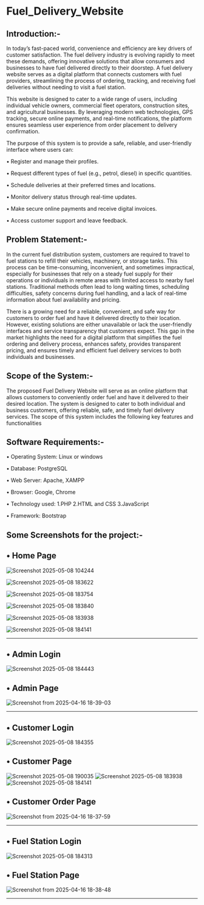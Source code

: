 # Fuel_Delivery_Website
Introduction:-
--------------
In today’s fast-paced world, convenience and efficiency are key drivers of customer satisfaction. 
The fuel delivery industry is evolving rapidly to meet these demands, offering innovative 
solutions that allow consumers and businesses to have fuel delivered directly to their doorstep. 
A fuel delivery website serves as a digital platform that connects customers with fuel providers, 
streamlining the process of ordering, tracking, and receiving fuel deliveries without needing to 
visit a fuel station.

This website is designed to cater to a wide range of users, including individual vehicle owners, 
commercial fleet operators, construction sites, and agricultural businesses. By leveraging 
modern web technologies, GPS tracking, secure online payments, and real-time notifications, 
the platform ensures seamless user experience from order placement to delivery confirmation.

The purpose of this system is to provide a safe, reliable, and user-friendly interface where users 
can:

• Register and manage their profiles. 

• Request different types of fuel (e.g., petrol, diesel) in specific quantities. 

• Schedule deliveries at their preferred times and locations. 

• Monitor delivery status through real-time updates. 

• Make secure online payments and receive digital invoices. 

• Access customer support and leave feedback.


Problem Statement:-
----------------
In the current fuel distribution system, customers are required to travel to fuel stations to refill 
their vehicles, machinery, or storage tanks. This process can be time-consuming, inconvenient, 
and sometimes impractical, especially for businesses that rely on a steady fuel supply for their 
operations or individuals in remote areas with limited access to nearby fuel stations. Traditional 
methods often lead to long waiting times, scheduling difficulties, safety concerns during fuel 
handling, and a lack of real-time information about fuel availability and pricing.

There is a growing need for a reliable, convenient, and safe way for customers to order fuel and 
have it delivered directly to their location. However, existing solutions are either unavailable or 
lack the user-friendly interfaces and service transparency that customers expect. This gap in the 
market highlights the need for a digital platform that simplifies the fuel ordering and delivery 
process, enhances safety, provides transparent pricing, and ensures timely and efficient fuel 
delivery services to both individuals and businesses.


Scope of the System:-
---------------------
The proposed Fuel Delivery Website will serve as an online platform that allows customers 
to conveniently order fuel and have it delivered to their desired location. The system is 
designed to cater to both individual and business customers, offering reliable, safe, and 
timely fuel delivery services. The scope of this system includes the following key features 
and functionalities


Software Requirements:-
----------------------
• Operating System: Linux or windows 

• Database: PostgreSQL 

• Web Server: Apache, XAMPP

• Browser: Google, Chrome

• Technology used: 
                             1.PHP
                             2.HTML and CSS
                             3.JavaScript
                             
• Framework: Bootstrap 


Some Screenshots for the project:-
--------------------------------
• Home Page 
-------------
![Screenshot 2025-05-08 104244](https://github.com/user-attachments/assets/b4e87b61-8572-4491-bd89-1c781d9fb51c)

![Screenshot 2025-05-08 183622](https://github.com/user-attachments/assets/6ece5103-8e9e-4cdf-87a0-aec9692391c4)

![Screenshot 2025-05-08 183754](https://github.com/user-attachments/assets/94035a12-b0cc-493d-9c00-7dfb3b023243)

![Screenshot 2025-05-08 183840](https://github.com/user-attachments/assets/337325bf-fdc2-4e67-bd5e-16bc94bd881e)

![Screenshot 2025-05-08 183938](https://github.com/user-attachments/assets/23c06b85-07e7-471c-b645-04e4fd61a035)

![Screenshot 2025-05-08 184141](https://github.com/user-attachments/assets/c9558d9b-41a0-4211-88e7-c08f124cb4c0)
_____________________________________________________________________________________________________________________


• Admin Login
--------------
![Screenshot 2025-05-08 184443](https://github.com/user-attachments/assets/a1d2cbf0-afb8-40f7-a94a-ba27e3483d1a)

• Admin Page
-------------
![Screenshot from 2025-04-16 18-39-03](https://github.com/user-attachments/assets/f0e9dec8-be07-4e0e-9d64-f1fd5bab0b4e)
______________________________________________________________________________________________________________________


• Customer Login
-----------------
![Screenshot 2025-05-08 184355](https://github.com/user-attachments/assets/4c1e43d8-74c6-4cc4-a929-e18d548fde12)

• Customer Page
---------------
![Screenshot 2025-05-08 190035](https://github.com/user-attachments/assets/2d8e8453-d67c-4cf3-8405-319a1835ba3b)
![Screenshot 2025-05-08 183938](https://github.com/user-attachments/assets/4671cf0c-83ec-4b97-99f9-7d7294da0965)
![Screenshot 2025-05-08 184141](https://github.com/user-attachments/assets/c022c2ff-2e27-4d2a-8bd6-513a631bb121)

• Customer Order Page
---------------------
![Screenshot from 2025-04-16 18-37-59](https://github.com/user-attachments/assets/4b97ccb4-c793-4c31-a386-d0572c79384f)
______________________________________________________________________________________________________________________


• Fuel Station Login
---------------------
![Screenshot 2025-05-08 184313](https://github.com/user-attachments/assets/57f9ed9b-b109-4b8a-bbab-d1200563b8e8)

• Fuel Station Page
--------------------
![Screenshot from 2025-04-16 18-38-48](https://github.com/user-attachments/assets/f2d04974-b82a-4b2a-b032-1778d5a8270c)
_________________________________________________________________________________________________________________________














